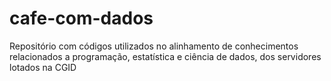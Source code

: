 # cafe-com-dados
Repositório com códigos utilizados no alinhamento de conhecimentos relacionados a programação, estatística e ciência de dados, dos servidores lotados na CGID
